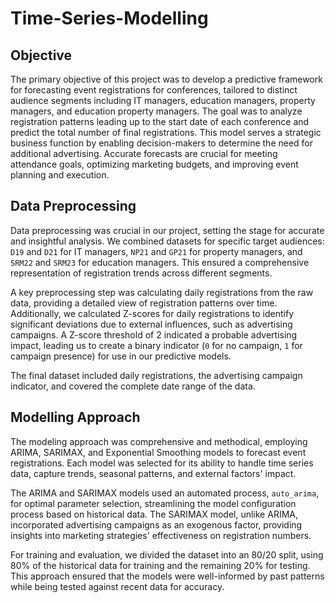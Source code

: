 # Time-Series-Modelling

## Objective

The primary objective of this project was to develop a predictive framework for forecasting event registrations for conferences, tailored to distinct audience segments including IT managers, education managers, property managers, and education property managers. The goal was to analyze registration patterns leading up to the start date of each conference and predict the total number of final registrations. This model serves a strategic business function by enabling decision-makers to determine the need for additional advertising. Accurate forecasts are crucial for meeting attendance goals, optimizing marketing budgets, and improving event planning and execution.

## Data Preprocessing

Data preprocessing was crucial in our project, setting the stage for accurate and insightful analysis. We combined datasets for specific target audiences: `D19` and `D21` for IT managers, `NP21` and `GP21` for property managers, and `SRM22` and `SRM23` for education managers. This ensured a comprehensive representation of registration trends across different segments.

A key preprocessing step was calculating daily registrations from the raw data, providing a detailed view of registration patterns over time. Additionally, we calculated Z-scores for daily registrations to identify significant deviations due to external influences, such as advertising campaigns. A Z-score threshold of 2 indicated a probable advertising impact, leading us to create a binary indicator (`0` for no campaign, `1` for campaign presence) for use in our predictive models.

The final dataset included daily registrations, the advertising campaign indicator, and covered the complete date range of the data.

## Modelling Approach

The modeling approach was comprehensive and methodical, employing ARIMA, SARIMAX, and Exponential Smoothing models to forecast event registrations. Each model was selected for its ability to handle time series data, capture trends, seasonal patterns, and external factors' impact.

The ARIMA and SARIMAX models used an automated process, `auto_arima`, for optimal parameter selection, streamlining the model configuration process based on historical data. The SARIMAX model, unlike ARIMA, incorporated advertising campaigns as an exogenous factor, providing insights into marketing strategies' effectiveness on registration numbers.

For training and evaluation, we divided the dataset into an 80/20 split, using 80% of the historical data for training and the remaining 20% for testing. This approach ensured that the models were well-informed by past patterns while being tested against recent data for accuracy.
